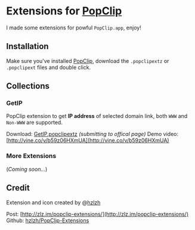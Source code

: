 # Extensions for [PopClip]

I made some extensions for powful `PopClip.app`, enjoy!

## Installation

Make sure you've installed [PopClip], download the `.popclipextz` or `.popclipext` files and double click.


## Collections

### GetIP
PopClip extension to get **IP address** of selected domain link, both `WWW` and `Non-WWW` are supported.  

Download: [GetIP.popclipextz] *(submitting to offical page)*
Demo video: [http://vine.co/v/b59z06HXmUA](http://vine.co/v/b59z06HXmUA)

### More Extensions
(*Coming soon…*)


## Credit
Extension and icon created by @[hzlzh](https://twitter.com/hzlzh 'Contact me on Twitter')  

Post: [http://zlz.im/popclip-extensions/](http://zlz.im/popclip-extensions/)  
Github: [hzlzh/PopClip-Extensions](https://github.com/hzlzh/PopClip-Extensions)


[PopClip]: http://pilotmoon.com/popclip/ 'An awesome MacOS app'
[GetIP.popclipextz]: https://github.com/hzlzh/PopClip-Extensions/raw/master/Downloads/GetIP.popclipextz